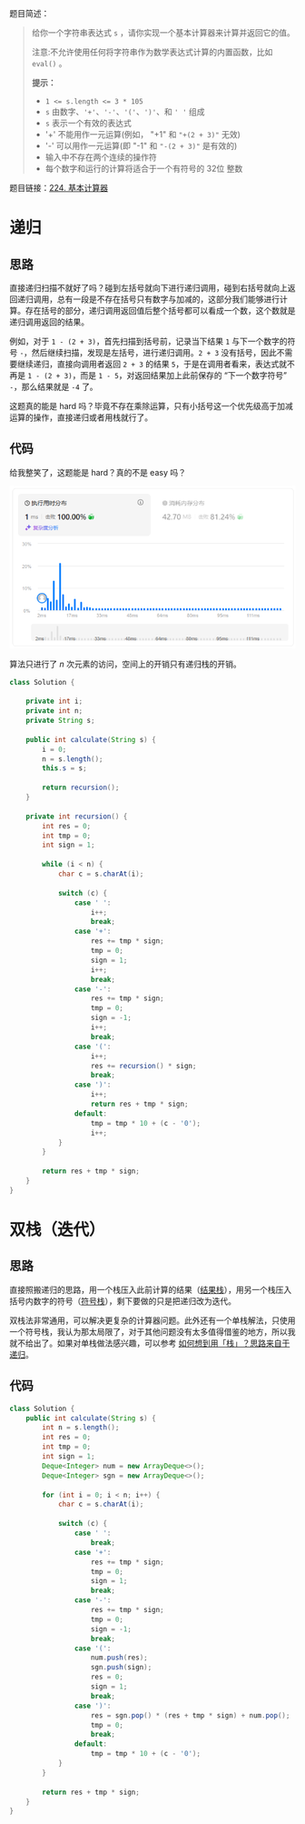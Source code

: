题目简述：

> 给你一个字符串表达式 `s` ，请你实现一个基本计算器来计算并返回它的值。
>
> 注意:不允许使用任何将字符串作为数学表达式计算的内置函数，比如 `eval()` 。
>
> **提示：**
>
> - `1 <= s.length <= 3 * 105`
> - `s` 由数字、`'+'`、`'-'`、`'('`、`')'`、和 `' '` 组成
> - `s` 表示一个有效的表达式
> - '+' 不能用作一元运算(例如， "+1" 和 `"+(2 + 3)"` 无效)
> - '-' 可以用作一元运算(即 "-1" 和 `"-(2 + 3)"` 是有效的)
> - 输入中不存在两个连续的操作符
> - 每个数字和运行的计算将适合于一个有符号的 32位 整数

题目链接：[224. 基本计算器](https://leetcode.cn/problems/basic-calculator/)

# 递归

## 思路

直接递归扫描不就好了吗？碰到左括号就向下进行递归调用，碰到右括号就向上返回递归调用，总有一段是不存在括号只有数字与加减的，这部分我们能够进行计算。存在括号的部分，递归调用返回值后整个括号都可以看成一个数，这个数就是递归调用返回的结果。

例如，对于 `1 - (2 + 3)`，首先扫描到括号前，记录当下结果 `1` 与下一个数字的符号 `-`，然后继续扫描，发现是左括号，进行递归调用。`2 + 3` 没有括号，因此不需要继续递归，直接向调用者返回 `2 + 3` 的结果 `5`，于是在调用者看来，表达式就不再是 `1 - (2 + 3)`，而是 `1 - 5`，对返回结果加上此前保存的 “下一个数字符号”  `-`，那么结果就是 `-4` 了。

这题真的能是 hard 吗？毕竟不存在乘除运算，只有小括号这一个优先级高于加减运算的操作，直接递归或者用栈就行了。

## 代码

给我整笑了，这题能是 hard？真的不是 easy 吗？

![今日首笑](images/224.png)

算法只进行了 $n$ 次元素的访问，空间上的开销只有递归栈的开销。

```java
class Solution {

    private int i;
    private int n;
    private String s;

    public int calculate(String s) {
        i = 0;
        n = s.length();
        this.s = s;

        return recursion();
    }

    private int recursion() {
        int res = 0;
        int tmp = 0;
        int sign = 1;

        while (i < n) {
            char c = s.charAt(i);

            switch (c) {
                case ' ':
                    i++;
                    break;
                case '+':
                    res += tmp * sign;
                    tmp = 0;
                    sign = 1;
                    i++;
                    break;
                case '-':
                    res += tmp * sign;
                    tmp = 0;
                    sign = -1;
                    i++;
                    break;
                case '(':
                    i++;
                    res += recursion() * sign;
                    break;
                case ')':
                    i++;
                    return res + tmp * sign;
                default:
                    tmp = tmp * 10 + (c - '0');
                    i++;
            }
        }

        return res + tmp * sign;
    }
}
```

# 双栈（迭代）

## 思路

直接照搬递归的思路，用一个栈压入此前计算的结果（<u>结果栈</u>），用另一个栈压入括号内数字的符号（<u>符号栈</u>），剩下要做的只是把递归改为迭代。

双栈法非常通用，可以解决更复杂的计算器问题。此外还有一个单栈解法，只使用一个符号栈，我认为那太局限了，对于其他问题没有太多值得借鉴的地方，所以我就不给出了。如果对单栈做法感兴趣，可以参考 [如何想到用「栈」？思路来自于递归](https://leetcode.cn/problems/basic-calculator/solutions/646800/ru-he-xiang-dao-yong-zhan-si-lu-lai-zi-y-gpca/)。

## 代码

```java
class Solution {
    public int calculate(String s) {
        int n = s.length();
        int res = 0;
        int tmp = 0;
        int sign = 1;
        Deque<Integer> num = new ArrayDeque<>();
        Deque<Integer> sgn = new ArrayDeque<>();

        for (int i = 0; i < n; i++) {
            char c = s.charAt(i);

            switch (c) {
                case ' ':
                    break;
                case '+':
                    res += tmp * sign;
                    tmp = 0;
                    sign = 1;
                    break;
                case '-':
                    res += tmp * sign;
                    tmp = 0;
                    sign = -1;
                    break;
                case '(':
                    num.push(res);
                    sgn.push(sign);
                    res = 0;
                    sign = 1;
                    break;
                case ')':
                    res = sgn.pop() * (res + tmp * sign) + num.pop();
                    tmp = 0;
                    break;
                default:
                    tmp = tmp * 10 + (c - '0');
            }
        }

        return res + tmp * sign;
    }
}
```
